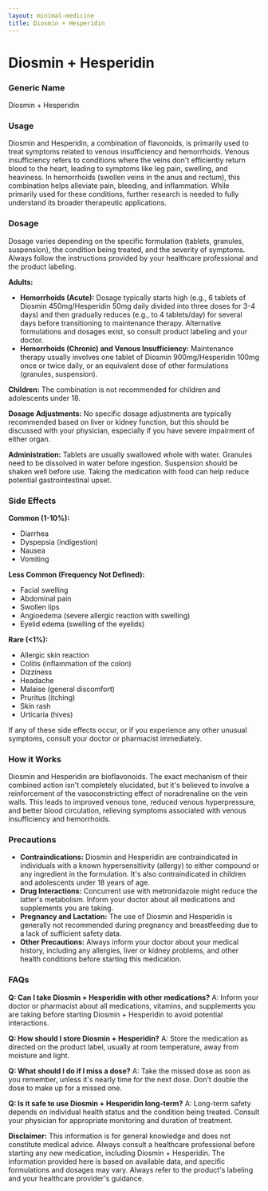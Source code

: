 ```yaml
---
layout: minimal-medicine
title: Diosmin + Hesperidin
---
```


# Diosmin + Hesperidin
### Generic Name
Diosmin + Hesperidin

### Usage
Diosmin and Hesperidin, a combination of flavonoids, is primarily used to treat symptoms related to venous insufficiency and hemorrhoids.  Venous insufficiency refers to conditions where the veins don't efficiently return blood to the heart, leading to symptoms like leg pain, swelling, and heaviness.  In hemorrhoids (swollen veins in the anus and rectum), this combination helps alleviate pain, bleeding, and inflammation.  While primarily used for these conditions, further research is needed to fully understand its broader therapeutic applications.

### Dosage
Dosage varies depending on the specific formulation (tablets, granules, suspension), the condition being treated, and the severity of symptoms.  Always follow the instructions provided by your healthcare professional and the product labeling.

**Adults:**

* **Hemorrhoids (Acute):**  Dosage typically starts high (e.g., 6 tablets of Diosmin 450mg/Hesperidin 50mg daily divided into three doses for 3-4 days) and then gradually reduces (e.g., to 4 tablets/day) for several days before transitioning to maintenance therapy.  Alternative formulations and dosages exist, so consult product labeling and your doctor.
* **Hemorrhoids (Chronic) and Venous Insufficiency:** Maintenance therapy usually involves one tablet of Diosmin 900mg/Hesperidin 100mg once or twice daily, or an equivalent dose of other formulations (granules, suspension).  

**Children:** The combination is not recommended for children and adolescents under 18.

**Dosage Adjustments:**  No specific dosage adjustments are typically recommended based on liver or kidney function, but this should be discussed with your physician, especially if you have severe impairment of either organ.

**Administration:** Tablets are usually swallowed whole with water. Granules need to be dissolved in water before ingestion.  Suspension should be shaken well before use.  Taking the medication with food can help reduce potential gastrointestinal upset.


### Side Effects

**Common (1-10%):**

* Diarrhea
* Dyspepsia (indigestion)
* Nausea
* Vomiting

**Less Common (Frequency Not Defined):**

* Facial swelling
* Abdominal pain
* Swollen lips
* Angioedema (severe allergic reaction with swelling)
* Eyelid edema (swelling of the eyelids)

**Rare (<1%):**

* Allergic skin reaction
* Colitis (inflammation of the colon)
* Dizziness
* Headache
* Malaise (general discomfort)
* Pruritus (itching)
* Skin rash
* Urticaria (hives)


If any of these side effects occur, or if you experience any other unusual symptoms, consult your doctor or pharmacist immediately.


### How it Works
Diosmin and Hesperidin are bioflavonoids. The exact mechanism of their combined action isn't completely elucidated, but it's believed to involve a reinforcement of the vasoconstricting effect of noradrenaline on the vein walls.  This leads to improved venous tone, reduced venous hyperpressure, and better blood circulation, relieving symptoms associated with venous insufficiency and hemorrhoids.

### Precautions

* **Contraindications:**  Diosmin and Hesperidin are contraindicated in individuals with a known hypersensitivity (allergy) to either compound or any ingredient in the formulation. It's also contraindicated in children and adolescents under 18 years of age.
* **Drug Interactions:**  Concurrent use with metronidazole might reduce the latter's metabolism.  Inform your doctor about all medications and supplements you are taking.
* **Pregnancy and Lactation:**  The use of Diosmin and Hesperidin is generally not recommended during pregnancy and breastfeeding due to a lack of sufficient safety data.
* **Other Precautions:**  Always inform your doctor about your medical history, including any allergies, liver or kidney problems, and other health conditions before starting this medication.

### FAQs

**Q: Can I take Diosmin + Hesperidin with other medications?**
A: Inform your doctor or pharmacist about all medications, vitamins, and supplements you are taking before starting Diosmin + Hesperidin to avoid potential interactions.

**Q: How should I store Diosmin + Hesperidin?**
A: Store the medication as directed on the product label, usually at room temperature, away from moisture and light.

**Q: What should I do if I miss a dose?**
A: Take the missed dose as soon as you remember, unless it's nearly time for the next dose.  Don't double the dose to make up for a missed one.

**Q: Is it safe to use Diosmin + Hesperidin long-term?**
A:  Long-term safety depends on individual health status and the condition being treated.  Consult your physician for appropriate monitoring and duration of treatment.


**Disclaimer:** This information is for general knowledge and does not constitute medical advice. Always consult a healthcare professional before starting any new medication, including Diosmin + Hesperidin.  The information provided here is based on available data, and specific formulations and dosages may vary.  Always refer to the product's labeling and your healthcare provider's guidance.
